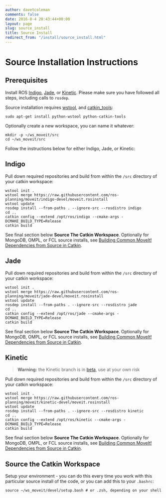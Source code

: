 ```yaml
---
author: davetcoleman
comments: false
date: 2016-8-4 20:43:44+00:00
layout: page
slug: source_install
title: Source Install
redirect_from: "/install/source_install.html"
---
```


# Source Installation Instructions

## Prerequisites

Install ROS [Indigo](http://www.ros.org/wiki/indigo/Installation/Ubuntu), [Jade](http://www.ros.org/wiki/jade/Installation/Ubuntu), or [Kinetic](http://www.ros.org/wiki/kinetic/Installation/Ubuntu). Please make sure you have followed all steps, including calls to ``rosdep``.

Source installation requires [wstool](http://wiki.ros.org/wstool), and [catkin_tools](https://catkin-tools.readthedocs.io/en/latest/):

    sudo apt-get install python-wstool python-catkin-tools

Optionally create a new workspace, you can name it whatever:

    mkdir -p ~/ws_moveit/src
    cd ~/ws_moveit/src

Follow the instructions below for either Indigo, Jade, or Kinetic:

## Indigo

Pull down required repositories and build from within the ``/src`` directory of your catkin workspace:

    wstool init .
    wstool merge https://raw.githubusercontent.com/ros-planning/moveit/indigo-devel/moveit.rosinstall
    wstool update
    rosdep install --from-paths . --ignore-src --rosdistro indigo
    cd ..
    catkin config --extend /opt/ros/indigo --cmake-args -DCMAKE_BUILD_TYPE=Release
    catkin build

See final section below **Source The Catkin Workspace**. Optionally for MongoDB, OMPL, or FCL source installs, see [Building Common MoveIt! Dependencies from Source in Catkin](/install/source/dependencies/).

## Jade

Pull down required repositories and build from within the ``/src`` directory of your catkin workspace:

    wstool init .
    wstool merge https://raw.githubusercontent.com/ros-planning/moveit/jade-devel/moveit.rosinstall
    wstool update
    rosdep install --from-paths . --ignore-src --rosdistro jade
    cd ..
    catkin config --extend /opt/ros/jade --cmake-args -DCMAKE_BUILD_TYPE=Release
    catkin build

See final section below **Source The Catkin Workspace**. Optionally for MongoDB, OMPL, or FCL source installs, see [Building Common MoveIt! Dependencies from Source in Catkin](/install/source/dependencies/).

## Kinetic

> **Warning:** the Kinetic branch is in [beta](https://github.com/ros-planning/moveit/issues/18), use at your own risk

Pull down required repositories and build from within the ``/src`` directory of your catkin workspace:

    wstool init .
    wstool merge https://raw.githubusercontent.com/ros-planning/moveit/kinetic-devel/moveit.rosinstall
    wstool update
    rosdep install --from-paths . --ignore-src --rosdistro kinetic
    cd ..
    catkin config --extend /opt/ros/kinetic --cmake-args -DCMAKE_BUILD_TYPE=Release
    catkin build

See final section below **Source The Catkin Workspace**. Optionally for MongoDB, OMPL, or FCL source installs, see [Building Common MoveIt! Dependencies from Source in Catkin](/install/source/dependencies/).

## Source the Catkin Workspace

Setup your environment - you can do this every time you work with this particular source install of the code, or you can add this to your ``.bashrc``:

    source ~/ws_moveit/devel/setup.bash # or .zsh, depending on your shell
